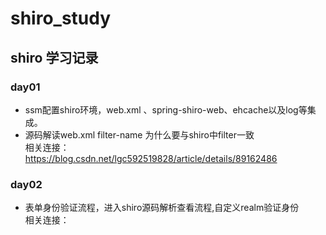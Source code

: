 # shiro_study
## shiro 学习记录

### day01  
   * ssm配置shiro环境，web.xml 、spring-shiro-web、ehcache以及log等集成。 
   * 源码解读web.xml filter-name 为什么要与shiro中filter一致   
   相关连接：  
   https://blog.csdn.net/lgc592519828/article/details/89162486
### day02  
   * 表单身份验证流程，进入shiro源码解析查看流程,自定义realm验证身份  
   相关连接：  
   
       
